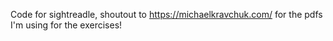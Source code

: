 Code for sightreadle, shoutout to https://michaelkravchuk.com/ for the pdfs I'm using for the exercises!
